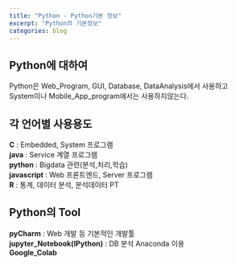 ```yaml
---
title: "Python - Python기본 정보"
excerpt: "Python의 기본정보"
categories: blog
---
```

## Python에 대하여  

Python은 Web_Program, GUI, Database, DataAnalysis에서 사용하고  
System이나 Mobile_App_program에서는 사용하지않는다.

## 각 언어별 사용용도  
**C** : Embedded, System 프로그램  
**java** : Service 계열 프로그램  
**python** : Bigdata 관련(분석,처리,학습)  
**javascript** : Web 프론트엔드, Server 프로그램  
**R** : 통계, 데이터 분석, 분석데이터 PT  

## Python의 Tool  
**pyCharm** : Web 개발 등 기본적인 개발툴  
**jupyter_Notebook(IPython)** : DB 분석 Anaconda 이용  
**Google_Colab**  

